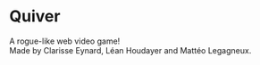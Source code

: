# Quiver

A rogue-like web video game!  
Made by Clarisse Eynard, Léan Houdayer and Mattéo Legagneux.
